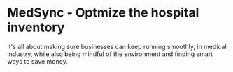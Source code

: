# MedSync - Optmize the hospital inventory

it's all about making sure businesses can keep running smoothly, in medical industry, while also being mindful of the environment and finding smart ways to save money.
